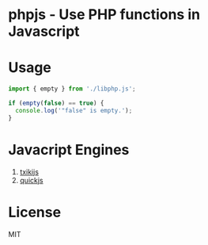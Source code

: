 # phpjs - Use PHP functions in Javascript

# Usage

```javascript
import { empty } from './libphp.js';

if (empty(false) == true) {
  console.log('"false" is empty.');
}
```

# Javacript Engines

 1. [txikijs](https://github.com/saghul/txiki.js)
 1. [quickjs](https://github.com/bellard/quickjs)

# License

MIT

